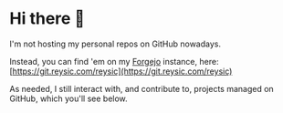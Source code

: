 # Hi there 👋

I'm not hosting my personal repos on GitHub nowadays.

Instead, you can find 'em on my [Forgejo](https://forgejo.org) instance, here: [https://git.reysic.com/reysic](https://git.reysic.com/reysic)

As needed, I still interact with, and contribute to, projects managed on GitHub, which you'll see below.
